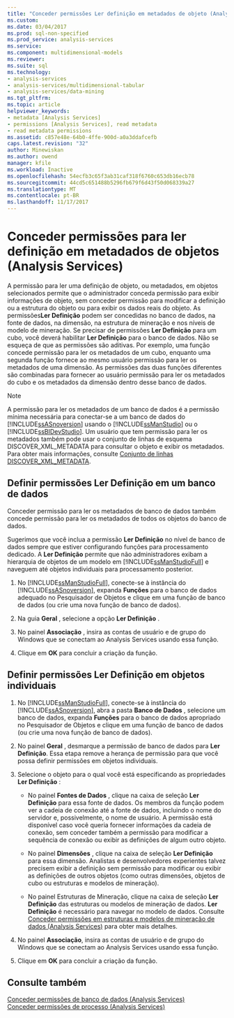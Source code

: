 ```yaml
---
title: "Conceder permissões Ler definição em metadados de objeto (Analysis Services) | Microsoft Docs"
ms.custom: 
ms.date: 03/04/2017
ms.prod: sql-non-specified
ms.prod_service: analysis-services
ms.service: 
ms.component: multidimensional-models
ms.reviewer: 
ms.suite: sql
ms.technology:
- analysis-services
- analysis-services/multidimensional-tabular
- analysis-services/data-mining
ms.tgt_pltfrm: 
ms.topic: article
helpviewer_keywords:
- metadata [Analysis Services]
- permissions [Analysis Services], read metadata
- read metadata permissions
ms.assetid: c857e48e-64b0-4ffe-900d-a0a3ddafcefb
caps.latest.revision: "32"
author: Minewiskan
ms.author: owend
manager: kfile
ms.workload: Inactive
ms.openlocfilehash: 54ecfb3c65f3ab31caf318f6760c653db16ecb78
ms.sourcegitcommit: 44cd5c651488b5296fb679f6d43f50d068339a27
ms.translationtype: MT
ms.contentlocale: pt-BR
ms.lasthandoff: 11/17/2017
---
```

# <a name="grant-read-definition-permissions-on-object-metadata-analysis-services"></a>Conceder permissões para ler definição em metadados de objetos (Analysis Services)
  A permissão para ler uma definição de objeto, ou metadados, em objetos selecionados permite que o administrador conceda permissão para exibir informações de objeto, sem conceder permissão para modificar a definição ou a estrutura do objeto ou para exibir os dados reais do objeto. As permissões**Ler Definição** podem ser concedidas no banco de dados, na fonte de dados, na dimensão, na estrutura de mineração e nos níveis de modelo de mineração. Se precisar de permissões **Ler Definição** para um cubo, você deverá habilitar **Ler Definição** para o banco de dados. Não se esqueça de que as permissões são aditivas. Por exemplo, uma função concede permissão para ler os metadados de um cubo, enquanto uma segunda função fornece ao mesmo usuário permissão para ler os metadados de uma dimensão. As permissões das duas funções diferentes são combinadas para fornecer ao usuário permissão para ler os metadados do cubo e os metadados da dimensão dentro desse banco de dados.  
  
> [!NOTE]  
>  A permissão para ler os metadados de um banco de dados é a permissão mínima necessária para conectar-se a um banco de dados do [!INCLUDE[ssASnoversion](../../includes/ssasnoversion-md.md)] usando o [!INCLUDE[ssManStudio](../../includes/ssmanstudio-md.md)] ou o [!INCLUDE[ssBIDevStudio](../../includes/ssbidevstudio-md.md)]. Um usuário que tem permissão para ler os metadados também pode usar o conjunto de linhas de esquema DISCOVER_XML_METADATA para consultar o objeto e exibir os metadados. Para obter mais informações, consulte [Conjunto de linhas DISCOVER_XML_METADATA](../../analysis-services/schema-rowsets/xml/discover-xml-metadata-rowset.md).  
  
## <a name="set-read-definition-permissions-on-a-database"></a>Definir permissões Ler Definição em um banco de dados  
 Conceder permissão para ler os metadados de banco de dados também concede permissão para ler os metadados de todos os objetos do banco de dados.  
  
 Sugerimos que você inclua a permissão **Ler Definição** no nível de banco de dados sempre que estiver configurando funções para processamento dedicado. A **Ler Definição** permite que não administradores exibam a hierarquia de objetos de um modelo em [!INCLUDE[ssManStudioFull](../../includes/ssmanstudiofull-md.md)] e naveguem até objetos individuais para processamento posterior.  
  
1.  No [!INCLUDE[ssManStudioFull](../../includes/ssmanstudiofull-md.md)], conecte-se à instância do [!INCLUDE[ssASnoversion](../../includes/ssasnoversion-md.md)], expanda **Funções** para o banco de dados adequado no Pesquisador de Objetos e clique em uma função de banco de dados (ou crie uma nova função de banco de dados).  
  
2.  Na guia **Geral** , selecione a opção **Ler Definição** .  
  
3.  No painel **Associação** , insira as contas de usuário e de grupo do Windows que se conectam ao Analysis Services usando essa função.  
  
4.  Clique em **OK** para concluir a criação da função.  
  
## <a name="set-read-definition-permissions-on-individual-objects"></a>Definir permissões Ler Definição em objetos individuais  
  
1.  No [!INCLUDE[ssManStudioFull](../../includes/ssmanstudiofull-md.md)], conecte-se à instância do [!INCLUDE[ssASnoversion](../../includes/ssasnoversion-md.md)], abra a pasta **Banco de Dados** , selecione um banco de dados, expanda **Funções** para o banco de dados apropriado no Pesquisador de Objetos e clique em uma função de banco de dados (ou crie uma nova função de banco de dados).  
  
2.  No painel **Geral** , desmarque a permissão de banco de dados para **Ler Definição**. Essa etapa remove a herança de permissão para que você possa definir permissões em objetos individuais.  
  
3.  Selecione o objeto para o qual você está especificando as propriedades **Ler Definição** :  
  
    -   No painel **Fontes de Dados** , clique na caixa de seleção **Ler Definição** para essa fonte de dados. Os membros da função podem ver a cadeia de conexão até a fonte de dados, incluindo o nome do servidor e, possivelmente, o nome de usuário. A permissão está disponível caso você queria fornecer informações da cadeia de conexão, sem conceder também a permissão para modificar a sequência de conexão ou exibir as definições de algum outro objeto.  
  
    -   No painel **Dimensões** , clique na caixa de seleção **Ler Definição** para essa dimensão. Analistas e desenvolvedores experientes talvez precisem exibir a definição sem permissão para modificar ou exibir as definições de outros objetos (como outras dimensões, objetos de cubo ou estruturas e modelos de mineração).  
  
    -   No painel Estruturas de Mineração, clique na caixa de seleção **Ler Definição** das estruturas ou modelos de mineração de dados. **Ler Definição** é necessário para navegar no modelo de dados. Consulte [Conceder permissões em estruturas e modelos de mineração de dados &#40;Analysis Services&#41;](../../analysis-services/multidimensional-models/grant-permissions-on-data-mining-structures-and-models-analysis-services.md) para obter mais detalhes.  
  
4.  No painel **Associação**, insira as contas de usuário e de grupo do Windows que se conectam ao Analysis Services usando essa função.  
  
5.  Clique em **OK** para concluir a criação da função.  
  
## <a name="see-also"></a>Consulte também  
 [Conceder permissões de banco de dados &#40;Analysis Services&#41;](../../analysis-services/multidimensional-models/grant-database-permissions-analysis-services.md)   
 [Conceder permissões de processo &#40;Analysis Services&#41;](../../analysis-services/multidimensional-models/grant-process-permissions-analysis-services.md)  
  
  
